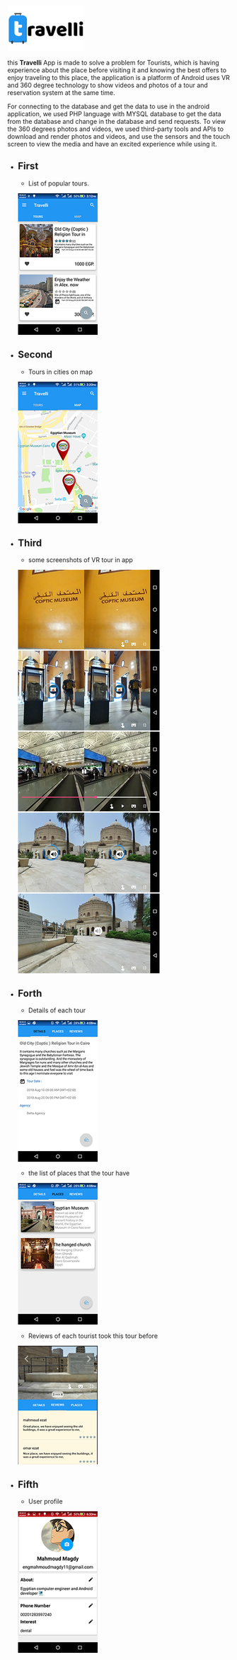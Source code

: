 ![Travelli](/screens/app_logosmall.png)

this __Travelli__ App is made to solve a problem for Tourists, which is having experience about the place before visiting it and knowing the best offers to enjoy traveling to this place,
the application is a platform of Android uses VR and 360 degree technology to show videos and photos of a tour and reservation system at the same time.
<!--
<a href='https://play.google.com/store/apps/details?id=com.magdy.mguide&pcampaignid=MKT-Other-global-all-co-prtnr-py-PartBadge-Mar2515-1' target="_blank"><img width='220px' alt='Get it on Google Play' src='https://play.google.com/intl/en_us/badges/images/generic/en_badge_web_generic.png'/></a>	
-->
For connecting to the database and get the data to use in the android application, we used PHP language with MYSQL database to get the data from the database and change in the database and send requests.
To view the 360 degrees photos and videos, we used third-party tools and APIs to download and render photos and videos, and use the sensors and the touch screen to view the media and have an excited experience while using it.
	
* ## First
	
	* List of popular tours. 

	![screenshot here](/screens/s1.png)
	
* ## Second

	* Tours in cities on map 

	![screenshot here](/screens/s2.png)

* ## Third
	
	* some screenshots of VR tour in app

	![screenshot here](/screens/s3.png)
	![screenshot here](/screens/s4.png)
	![screenshot here](/screens/s5.png)
	![screenshot here](/screens/s6.png)
	![screenshot here](/screens/s7.png)
	
* ## Forth

	* Details of each tour
	
	![screenshot here](/screens/s8.png)
	
	* the list of places that the tour have

	![screenshot here](/screens/s9.png)
	
	* Reviews of each tourist took this tour before

	![screenshot here](/screens/s10.png)

* ## Fifth

	* User profile
	
	![screenshot here](/screens/s11.png)
	
	